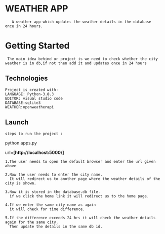 # WEATHER APP
       A weather app which updates the weather details in the database once in 24 hours.



# Getting Started
     The main idea behind or project is we need to check whether the city weather is in db,if not then add it and updates once in 24 hours

## Technologies

    Project is created with:
    LANGUAGE: Python-3.8.3
    EDITOR: visual studio code
    DATABASE:sqlite3
    WEATHER:openweatherapi



## Launch

	steps to run the project :
python apps.py  

url=**[http://localhost:5000/]**


	1.The user needs to open the default browser and enter the url given     above

	2.Now the user needs to enter the city name.
	  It will redirect us to another page where the weather details of the city is shown.
	  
	3.Now it is stored in the database.db file.
	  if we click the home link it will redirect us to the home page.

	4.If we enter the same city name as again
	  it will check for time difference.
	  
	5.If the difference exceeds 24 hrs it will check the weather details again for the same city.
	  Then update the details in the same db id.

